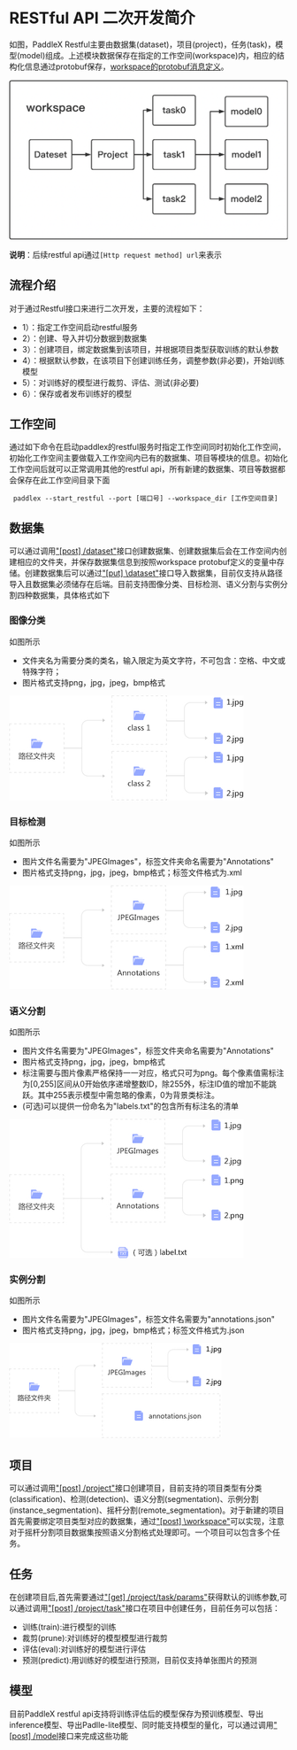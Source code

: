 # RESTful API 二次开发简介
如图，PaddleX Restful主要由数据集(dataset)，项目(project)，任务(task)，模型(model)组成。上述模块数据保存在指定的工作空间(workspace)内，相应的结构化信息通过protobuf保存，[workspace的protobuf消息定义](./data_struct.md#Protobuf结构化数据)。  

![alt](./img/framework.png)  

**说明**：后续restful api通过`[Http request method] url`来表示  

## 流程介绍
对于通过Restful接口来进行二次开发，主要的流程如下：
- 1）：指定工作空间启动restful服务
- 2）：创建、导入并切分数据到数据集
- 3）：创建项目，绑定数据集到该项目，并根据项目类型获取训练的默认参数
- 4）：根据默认参数，在该项目下创建训练任务，调整参数(非必要)，开始训练模型
- 5）：对训练好的模型进行裁剪、评估、测试(非必要)
- 6）：保存或者发布训练好的模型

## 工作空间

通过如下命令在启动paddlex的restful服务时指定工作空间同时初始化工作空间，初始化工作空间主要做载入工作空间内已有的数据集、项目等模块的信息。初始化工作空间后就可以正常调用其他的restful api，所有新建的数据集、项目等数据都会保存在此工作空间目录下面  
```
 paddlex --start_restful --port [端口号] --workspace_dir [工作空间目录]
```  


## 数据集
可以通过调用["[post] /dataset"](./restful_api.md)接口创建数据集、创建数据集后会在工作空间内创建相应的文件夹，并保存数据集信息到按照workspace protobuf定义的变量中存储。创建数据集后可以通过["[put] \dataset"](./restful_api.md)接口导入数据集，目前仅支持从路径导入且数据集必须储存在后端。目前支持图像分类、目标检测、语义分割与实例分割四种数据集，具体格式如下  
### 图像分类
如图所示
- 文件夹名为需要分类的类名，输入限定为英文字符，不可包含：空格、中文或特殊字符；
- 图片格式支持png，jpg，jpeg，bmp格式  

![alt](./img/classify_help.jpg)

### 目标检测
如图所示
- 图片文件名需要为"JPEGImages"，标签文件夹命名需要为"Annotations"
- 图片格式支持png，jpg，jpeg，bmp格式；标签文件格式为.xml  

![alt](./img/detect_help.jpg)

### 语义分割
如图所示
- 图片文件名需要为"JPEGImages"，标签文件夹命名需要为"Annotations"
- 图片格式支持png，jpg，jpeg，bmp格式
- 标注需要与图片像素严格保持一一对应，格式只可为png。每个像素值需标注为[0,255]区间从0开始依序递增整数ID，除255外，标注ID值的增加不能跳跃。其中255表示模型中需忽略的像素，0为背景类标注。
- (可选)可以提供一份命名为"labels.txt"的包含所有标注名的清单  

![alt](./img/seg_help.jpg)


### 实例分割
如图所示
- 图片文件名需要为"JPEGImages"，标签文件名需要为"annotations.json"
- 图片格式支持png，jpg，jpeg，bmp格式；标签文件格式为.json  

![alt](./img/ins_seg_help.jpg)

## 项目
可以通过调用["[post] /project"](./restful_api.md)接口创建项目，目前支持的项目类型有分类(classification)、检测(detection)、语义分割(segmentation)、示例分割(instance_segmentation)、摇杆分割(remote_segmentation)。对于新建的项目首先需要绑定项目类型对应的数据集，通过["[post] \workspace"](./restful_api.md)可以实现，注意对于摇杆分割项目数据集按照语义分割格式处理即可。一个项目可以包含多个任务。  

## 任务
在创建项目后,首先需要通过["[get] /project/task/params"](./restful_api.md)获得默认的训练参数,可以通过调用["[post] /project/task"](./restful_api.md)接口在项目中创建任务，目前任务可以包括：
- 训练(train):进行模型的训练
- 裁剪(prune):对训练好的模型模型进行裁剪
- 评估(eval):对训练好的模型进行评估
- 预测(predict):用训练好的模型进行预测，目前仅支持单张图片的预测

## 模型
目前PaddleX restful api支持将训练评估后的模型保存为预训练模型、导出inference模型、导出Padlle-lite模型、同时能支持模型的量化，可以通过调用["[post] /model](./restful_api.md)接口来完成这些功能
